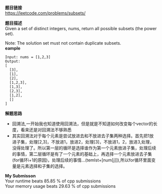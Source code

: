 **题目链接**  
https://leetcode.com/problems/subsets/  

**题目描述**  
Given a set of distinct integers, nums, return all possible subsets (the power set).

Note: The solution set must not contain duplicate subsets.  
**eample**  
```
Input: nums = [1,2,3]
Output:
[
  [3],
  [1],
  [2],
  [1,2,3],
  [1,3],
  [2,3],
  [1,2],
  []
]
```
**解题思路**  
* 回溯法,一开始我也知道使用回溯法，但是就是不知道如何改变每个vector的长度，看来还是对回溯法不够熟悉
* 其实回溯法对于每个元素是尝试放进去和不放进去子集两种选择。首先把1放进子集，处理[2,3]，不放进1，放进2，处理[3]，不放进1，2，放进3,处理，没得处理了。所以第一层的循环是选择谁作为第一个元素放进子集，处理后续的事情，第二层循环是有了一个元素的基础上，再选择一个元素放进去子集(for循环i+1的原因)，处理后续的事情...(temlst+[num[j]]),所以for循环里面变量是元素选择和子集的选择。

**My Submisson**  
Your runtime beats 85.85 % of cpp submissions  
Your memory usage beats 29.63 % of cpp submissions
